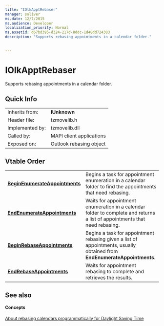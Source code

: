 ```yaml
---
title: "IOlkApptRebaser"
manager: soliver
ms.date: 12/7/2015
ms.audience: Developer
localization_priority: Normal
ms.assetid: d67bd395-d324-217d-8ddc-1d48dd724383
description: "Supports rebasing appointments in a calendar folder."
 
 
---
```


# IOlkApptRebaser

Supports rebasing appointments in a calendar folder.
  
## Quick Info

|||
|:-----|:-----|
|Inherits from:  <br/> |**IUnknown** <br/> |
|Header file:  <br/> |tzmovelib.h  <br/> |
|Implemented by:  <br/> |tzmovelib.dll  <br/> |
|Called by:  <br/> |MAPI client applications  <br/> |
|Exposed on:  <br/> |Outlook rebasing object  <br/> |
   
## Vtable Order

|||
|:-----|:-----|
|**[BeginEnumerateAppointments](iolkapptrebaser-beginenumerateappointments.md)** <br/> |Begins a task for appointment enumeration in a calendar folder to find the appointments that need rebasing.  <br/> |
|**[EndEnumerateAppointments](iolkapptrebaser-endenumerateappointments.md)** <br/> |Waits for appointment enumeration in a calendar folder to complete and returns a list of appointments that need rebasing.  <br/> |
|**[BeginRebaseAppointments](iolkapptrebaser-beginrebaseappointments.md)** <br/> |Begins a task for appointment rebasing given a list of appointments, usually obtained from **EndEnumerateAppointments**.  <br/> |
|**[EndRebaseAppointments](iolkapptrebaser-endrebaseappointments.md)** <br/> |Waits for appointment rebasing to complete and retrieves the results.  <br/> |
   
## See also

#### Concepts

[About rebasing calendars programmatically for Daylight Saving Time](about-rebasing-calendars-programmatically-for-daylight-saving-time.md)

